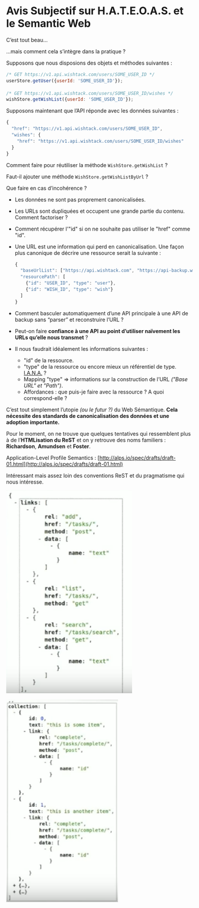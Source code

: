 # Avis Subjectif sur H.A.T.E.O.A.S. et le Semantic Web



C’est tout beau…

…mais comment cela s’intègre dans la pratique ?

Supposons que nous disposions des objets et méthodes suivantes :

```javascript
/* GET https://v1.api.wishtack.com/users/SOME_USER_ID */
userStore.getUser({userId: 'SOME_USER_ID'});

/* GET https://v1.api.wishtack.com/users/SOME_USER_ID/wishes */
wishStore.getWishList({userId: 'SOME_USER_ID'});
```

Supposons maintenant que l’API réponde avec les données suivantes :

```javascript
{
  "href": "https://v1.api.wishtack.com/users/SOME_USER_ID",
  "wishes": {
    "href": "https://v1.api.wishtack.com/users/SOME_USER_ID/wishes"
  }
}
```

Comment faire pour réutiliser la méthode `WishStore.getWishList` ?

Faut-il ajouter une méthode `WishStore.getWishListByUrl` ?

Que faire en cas d’incohérence ?

* Les données ne sont pas proprement canonicalisées.
* Les URLs sont dupliquées et occupent une grande partie du contenu. Comment factoriser ?
* Comment récupérer l'"id" si on ne souhaite pas utiliser le "href" comme "id".
* Une URL est une information qui perd en canonicalisation. Une façon plus canonique de décrire une ressource serait la suivante :

  ```javascript
  {
    "baseUrlList": ["https://api.wishtack.com", "https://api-backup.wishtack.com"],
    "resourcePath": [
      {"id": "USER_ID", "type": "user"},
      {"id": "WISH_ID", "type": "wish"}
    ]
  }
  ```

* Comment basculer automatiquement d’une API principale à une API de backup sans “parser” et reconstruire l’URL ?
* Peut-on faire **confiance à une API au point d’utiliser naïvement les URLs qu’elle nous transmet** ?
* Il nous faudrait idéalement les informations suivantes :
  * "id" de la ressource.
  * "type" de la ressource ou encore mieux un référentiel de type. [I.A.N.A.](https://www.iana.org/) ?
  * Mapping "type" =&gt; informations sur la construction de l’URL _\("Base URL"  et "Path"\)_.
  * Affordances : que puis-je faire avec la ressource ? A quoi correspond-elle ?

C’est tout simplement l’utopie _\(ou le futur ?\)_ du Web Sémantique. **Cela nécessite des standards de canonicalisation des données et une adoption importante.**

Pour le moment, on ne trouve que quelques tentatives qui ressemblent plus à de l’**HTMLisation du ReST** et on y retrouve des noms familiers : **Richardson**, **Amundsen** et **Foster**.

Application-Level Profile Semantics : [http://alps.io/spec/drafts/draft-01.html](http://alps.io/spec/drafts/draft-01.html)

Intéressant mais assez loin des conventions ReST et du pragmatisme qui nous intéresse.

![Alps](../.gitbook/assets/alps-1.png)

![Alps](../.gitbook/assets/alps-2.png)



